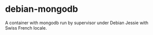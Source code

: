 # debian-mongodb
A container with mongodb run by supervisor under Debian Jessie with Swiss French locale.
